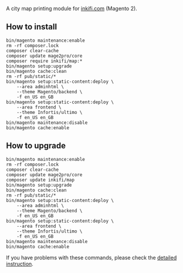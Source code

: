 A city map printing module for [inkifi.com](https://inkifi.com) (Magento 2).  

## How to install
```
bin/magento maintenance:enable
rm -rf composer.lock
composer clear-cache
composer update mage2pro/core
composer require inkifi/map:*
bin/magento setup:upgrade
bin/magento cache:clean
rm -rf pub/static/*
bin/magento setup:static-content:deploy \
	--area adminhtml \
	--theme Magento/backend \
	-f en_US en_GB
bin/magento setup:static-content:deploy \
	--area frontend \
	--theme Infortis/ultimo \
	-f en_US en_GB
bin/magento maintenance:disable
bin/magento cache:enable
```

## How to upgrade
```
bin/magento maintenance:enable
rm -rf composer.lock
composer clear-cache
composer update mage2pro/core
composer update inkifi/map
bin/magento setup:upgrade
bin/magento cache:clean
rm -rf pub/static/*
bin/magento setup:static-content:deploy \
	--area adminhtml \
	--theme Magento/backend \
	-f en_US en_GB
bin/magento setup:static-content:deploy \
	--area frontend \
	--theme Infortis/ultimo \
	-f en_US en_GB
bin/magento maintenance:disable
bin/magento cache:enable
```

If you have problems with these commands, please check the [detailed instruction](https://mage2.pro/t/263).